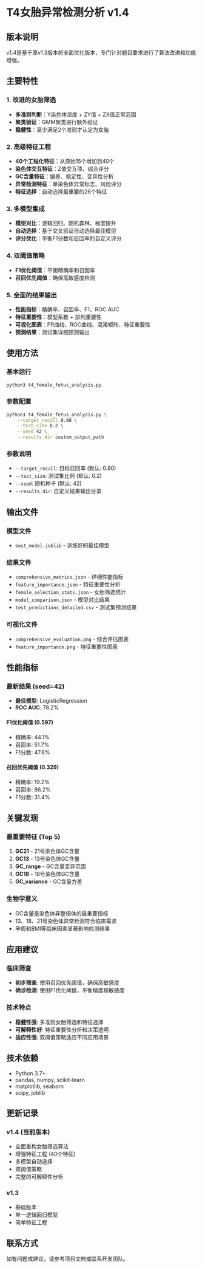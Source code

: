 # T4女胎异常检测分析 v1.4

## 版本说明

v1.4是基于原v1.3版本的全面优化版本，专门针对题目要求进行了算法改进和功能增强。

## 主要特性

### 1. 改进的女胎筛选
- **多准则判断**：Y染色体浓度 + ZY值 + ZX值正常范围
- **聚类验证**：GMM聚类进行额外验证
- **稳健性**：至少满足2个准则才认定为女胎

### 2. 高级特征工程
- **40个工程化特征**：从原始15个增加到40个
- **染色体交互特征**：Z值交互项、综合评分
- **GC含量特征**：偏差、稳定性、变异性分析
- **异常检测特征**：单染色体异常标志、风险评分
- **特征选择**：自动选择最重要的26个特征

### 3. 多模型集成
- **模型对比**：逻辑回归、随机森林、梯度提升
- **自动选择**：基于交叉验证自动选择最佳模型
- **评分优化**：平衡F1分数和召回率的自定义评分

### 4. 双阈值策略
- **F1优化阈值**：平衡精确率和召回率
- **召回优先阈值**：确保高敏感度检测

### 5. 全面的结果输出
- **性能指标**：精确率、召回率、F1、ROC AUC
- **特征重要性**：模型系数 + 排列重要性
- **可视化图表**：PR曲线、ROC曲线、混淆矩阵、特征重要性
- **预测结果**：测试集详细预测输出

## 使用方法

### 基本运行
```bash
python3 t4_female_fetus_analysis.py
```

### 参数配置
```bash
python3 t4_female_fetus_analysis.py \
    --target_recall 0.90 \
    --test_size 0.2 \
    --seed 42 \
    --results_dir custom_output_path
```

### 参数说明
- `--target_recall`: 目标召回率 (默认: 0.90)
- `--test_size`: 测试集比例 (默认: 0.2)
- `--seed`: 随机种子 (默认: 42)
- `--results_dir`: 自定义结果输出目录

## 输出文件

### 模型文件
- `best_model.joblib` - 训练好的最佳模型

### 结果文件
- `comprehensive_metrics.json` - 详细性能指标
- `feature_importance.json` - 特征重要性分析
- `female_selection_stats.json` - 女胎筛选统计
- `model_comparison.json` - 模型对比结果
- `test_predictions_detailed.csv` - 测试集预测结果

### 可视化文件
- `comprehensive_evaluation.png` - 综合评估图表
- `feature_importance.png` - 特征重要性图表

## 性能指标

### 最新结果 (seed=42)
- **最佳模型**: LogisticRegression
- **ROC AUC**: 78.2%

#### F1优化阈值 (0.597)
- 精确率: 44.1%
- 召回率: 51.7%
- F1分数: 47.6%

#### 召回优先阈值 (0.329)
- 精确率: 19.2%
- 召回率: 86.2%
- F1分数: 31.4%

## 关键发现

### 最重要特征 (Top 5)
1. **GC21** - 21号染色体GC含量
2. **GC13** - 13号染色体GC含量  
3. **GC_range** - GC含量变异范围
4. **GC18** - 18号染色体GC含量
5. **GC_variance** - GC含量方差

### 生物学意义
- GC含量是染色体非整倍体的最重要指标
- 13、18、21号染色体异常检测符合临床需求
- 孕周和BMI等临床因素显著影响检测结果

## 应用建议

### 临床筛查
- **初步筛查**: 使用召回优先阈值，确保高敏感度
- **确诊检测**: 使用F1优化阈值，平衡精度和敏感度

### 技术特点
- **稳健性强**: 多准则女胎筛选和特征选择
- **可解释性好**: 特征重要性分析和决策透明
- **适应性强**: 双阈值策略适应不同应用场景

## 技术依赖

- Python 3.7+
- pandas, numpy, scikit-learn
- matplotlib, seaborn
- scipy, joblib

## 更新记录

### v1.4 (当前版本)
- 全面重构女胎筛选算法
- 增强特征工程 (40个特征)
- 多模型自动选择
- 双阈值策略
- 完整的可解释性分析

### v1.3
- 基础版本
- 单一逻辑回归模型
- 简单特征工程

## 联系方式

如有问题或建议，请参考项目文档或联系开发团队。
